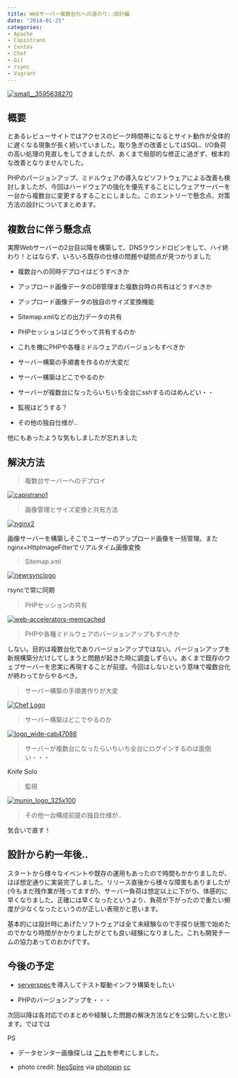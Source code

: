 ```yaml
---
title: Webサーバー複数台化への道のり::設計編
date: "2014-01-25"
categories: 
- Apache
- Capistrano
- Centos
- Chef
- Git
- rsync
- Vagrant
---
```


[![small__3595638270](https://hypermkt-blog.lolipop.io/wp-content/uploads/2014/01/small__3595638270-300x225.jpg)](https://hypermkt-blog.lolipop.io/wp-content/uploads/2014/01/small__3595638270.jpg)


## 概要


とあるレビューサイトではアクセスのピーク時間帯になるとサイト動作が全体的に遅くなる現象が長く続いていました。取り急ぎの改善としてはSQL、I/O負荷の高い処理の見直しをしてきましたが、あくまで局部的な修正に過ぎず、根本的な改善となりませんでした。

PHPのパージョンアップ、ミドルウェアの導入などソフトウェアによる改善も検討しましたが、今回はハードウェアの強化を優先することにしウェアサーバーを一台から複数台に変更するすることにしました。このエントリーで懸念点、対策方法の設計についてまとめます。


## 複数台に伴う懸念点


実際Webサーバーの2台目以降を構築して、DNSラウンドロビンをして、ハイ終わり！とはならず、いろいろ既存の仕様の問題や疑問点が見つかりました


*  複数台への同時デプロイはどうすべきか


*  アップロード画像データのDB管理また複数台時の共有はどうすべきか


*  アップロード画像データの独自のサイズ変換機能


*  Sitemap.xmlなどの出力データの共有


*  PHPセッションはどうやって共有するのか


*  これを機にPHPや各種ミドルウェアのバージョンもすべきか


*  サーバー構築の手順書を作るのが大変だ


*  サーバー構築はどこでやるのか


*  サーバーが複数台になったらいちいち全台にsshするのはめんどい・・


*  監視はどうする？


*  その他の独自仕様が‥

他にもあったような気もしましたが忘れました


## 解決方法



>複数台サーバーへのデプロイ



[![capistrano1](https://hypermkt-blog.lolipop.io/wp-content/uploads/2014/01/capistrano1-e1388846470181-300x89.png)](https://hypermkt-blog.lolipop.io/wp-content/uploads/2014/01/capistrano1-e1388846470181.png)


>画像管理とサイズ変換と共有方法



[![nginx2](https://hypermkt-blog.lolipop.io/wp-content/uploads/2014/01/nginx2-300x108.png)](https://hypermkt-blog.lolipop.io/wp-content/uploads/2014/01/nginx2.png)

画像サーバーを構築しそこでユーザーのアップロード画像を一括管理。またnginx+HttpImageFilterでリアルタイム画像変換


>Sitemap.xml



[![newrsynclogo](https://hypermkt-blog.lolipop.io/wp-content/uploads/2014/01/newrsynclogo-300x187.jpg)](https://hypermkt-blog.lolipop.io/wp-content/uploads/2014/01/newrsynclogo.jpg)

rsyncで常に同期


>PHPセッションの共有



[![web-accelerators-memcached](https://hypermkt-blog.lolipop.io/wp-content/uploads/2014/01/web-accelerators-memcached-300x183.jpg)](https://hypermkt-blog.lolipop.io/wp-content/uploads/2014/01/web-accelerators-memcached.jpg)


>PHPや各種ミドルウェアのバージョンアップもすべきか


しない。目的は複数台化でありバージョンアップではない。バージョンアップを新規構築分だけしてしまうと問題が起きた時に調査しずらい。あくまで既存のウェブサーバーを忠実に再現することが前提。今回はしないという意味で複数台化が終わってからやるべき。


>サーバー構築の手順書作りが大変



[![Chef Logo](https://hypermkt-blog.lolipop.io/wp-content/uploads/2014/01/6521.OC_Chef_Logo-300x236.png)](https://hypermkt-blog.lolipop.io/wp-content/uploads/2014/01/6521.OC_Chef_Logo-e1388648008381.png)


>サーバー構築はどこでやるのか



[![logo_wide-cab47086](https://hypermkt-blog.lolipop.io/wp-content/uploads/2014/01/logo_wide-cab47086-300x82.png)](https://hypermkt-blog.lolipop.io/wp-content/uploads/2014/01/logo_wide-cab47086.png)


>サーバーが複数台になったらいちいち全台にログインするのは面倒い・・・


Knife Solo


>監視



[![munin_logo_325x100](https://hypermkt-blog.lolipop.io/wp-content/uploads/2014/01/munin_logo_325x100-300x92.jpg)](https://hypermkt-blog.lolipop.io/wp-content/uploads/2014/01/munin_logo_325x100.jpg)


>その他一台構成前提の独自仕様が‥


気合いで直す！


## 設計から約一年後‥


スタートから様々なイベントや既存の運用もあったので時間もかかりましたが、ほぼ想定通りに実装完了しました。リリース直後から様々な障害もありましたが(今もまだ残作業が残ってますが)、サーバー負荷は想定以上に下がり、体感的に早くなりました。正確には早くなったというより、負荷が下がったので重たい頻度が少なくなったというのが正しい表現かと思います。

基本的には設計時にあげたソフトウェアは全て未経験なので手探り状態で始めたのでかなり時間がかかりましたがとても良い経験になりました。これも開発チームの協力あってのおかげです。


## 今後の予定



*  [serverspec](http://serverspec.org/)を導入してテスト駆動インフラ構築をしたい


*  PHPのバージョンアップを・・・

次回以降は各対応でのまとめや経験した問題の解決方法などを公開したいと思います。ではでは

PS


*  データセンター画像探しは
[これ](http://shop-pro.jp/news/131213_photo/)を参考にしました。


*  photo credit: 
[NeoSpire](http://www.flickr.com/photos/neospire/3595638270/) via 
[photopin](http://photopin.com) 
[cc](http://creativecommons.org/licenses/by/2.0/)